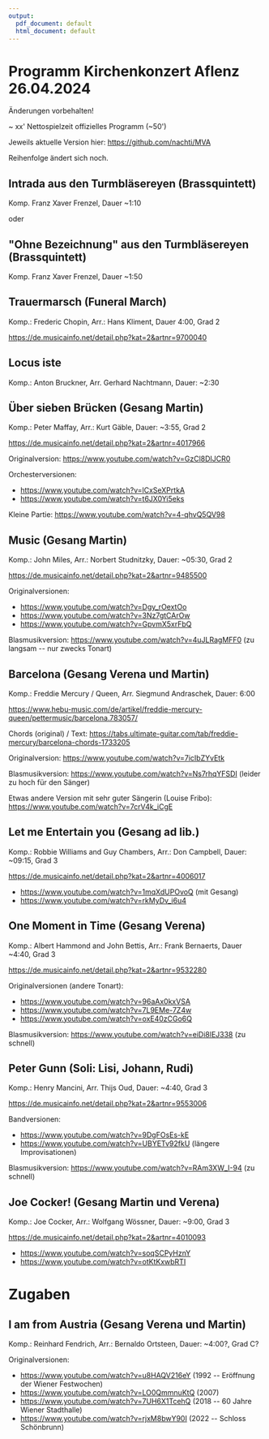 ```yaml
---
output:
  pdf_document: default
  html_document: default
---
```

# Programm Kirchenkonzert Aflenz 26.04.2024

Änderungen vorbehalten!

~ xx' Nettospielzeit offizielles Programm (~50')

Jeweils aktuelle Version hier:
https://github.com/nachti/MVA

Reihenfolge ändert sich noch.

## Intrada aus den Turmbläsereyen (Brassquintett)
Komp. Franz Xaver Frenzel, Dauer ~1:10

oder

## "Ohne Bezeichnung" aus den Turmbläsereyen (Brassquintett)
Komp. Franz Xaver Frenzel, Dauer ~1:50


## Trauermarsch (Funeral March)
Komp.: Frederic Chopin, Arr.: Hans Kliment, Dauer 4:00, Grad 2

https://de.musicainfo.net/detail.php?kat=2&artnr=9700040


## Locus iste
Komp.: Anton Bruckner, Arr. Gerhard Nachtmann, Dauer: ~2:30


## Über sieben Brücken (Gesang Martin)
Komp.: Peter Maffay, Arr.: Kurt Gäble, Dauer: ~3:55, Grad 2

https://de.musicainfo.net/detail.php?kat=2&artnr=4017966

Originalversion: https://www.youtube.com/watch?v=GzCl8DIJCR0

Orchesterversionen:

+ https://www.youtube.com/watch?v=lCxSeXPrtkA
+ https://www.youtube.com/watch?v=t6JX0Yi5eks

Kleine Partie: https://www.youtube.com/watch?v=4-qhvQ5QV98


## Music (Gesang Martin)
Komp.: John Miles, Arr.: Norbert Studnitzky, Dauer: ~05:30, Grad 2

https://de.musicainfo.net/detail.php?kat=2&artnr=9485500

Originalversionen:

+ https://www.youtube.com/watch?v=Dgy_rOextOo
+ https://www.youtube.com/watch?v=3Nz7gtCArOw
+ https://www.youtube.com/watch?v=GpvmX5xrFbQ

Blasmusikversion: https://www.youtube.com/watch?v=4uJLRagMFF0 (zu langsam -- nur zwecks Tonart)


## Barcelona (Gesang Verena und Martin)
Komp.: Freddie Mercury / Queen, Arr. Siegmund Andraschek, Dauer: 6:00

https://www.hebu-music.com/de/artikel/freddie-mercury-queen/pettermusic/barcelona.783057/

Chords (original) / Text: https://tabs.ultimate-guitar.com/tab/freddie-mercury/barcelona-chords-1733205

Originalversion: https://www.youtube.com/watch?v=7icIbZYvEtk

Blasmusikversion: https://www.youtube.com/watch?v=Ns7rhqYFSDI (leider zu hoch für den Sänger)

Etwas andere Version mit sehr guter Sängerin (Louise Fribo):
https://www.youtube.com/watch?v=7crV4k_iCgE


## Let me Entertain you (Gesang ad lib.)
Komp.: Robbie Williams and Guy Chambers, Arr.: Don Campbell, Dauer: ~09:15, Grad 3

https://de.musicainfo.net/detail.php?kat=2&artnr=4006017

+ https://www.youtube.com/watch?v=1mqXdUPOvoQ (mit Gesang)
+ https://www.youtube.com/watch?v=rkMyDv_i6u4


## One Moment in Time (Gesang Verena)
Komp.: Albert Hammond and John Bettis, Arr.: Frank Bernaerts, Dauer ~4:40, Grad 3

https://de.musicainfo.net/detail.php?kat=2&artnr=9532280

Originalversionen (andere Tonart):

+ https://www.youtube.com/watch?v=96aAx0kxVSA
+ https://www.youtube.com/watch?v=7L9EMe-7Z4w
+ https://www.youtube.com/watch?v=oxE40zCGo6Q

Blasmusikversion: https://www.youtube.com/watch?v=eiDi8lEJ338 (zu schnell)


## Peter Gunn (Soli: Lisi, Johann, Rudi)
Komp.: Henry Mancini, Arr. Thijs Oud, Dauer: ~4:40, Grad 3

https://de.musicainfo.net/detail.php?kat=2&artnr=9553006

Bandversionen:

+ https://www.youtube.com/watch?v=9DgFOsEs-kE
+ https://www.youtube.com/watch?v=UBYETv92fkU (längere Improvisationen)

Blasmusikversion: https://www.youtube.com/watch?v=RAm3XW_I-94 (zu schnell)


## Joe Cocker! (Gesang Martin und Verena)
Komp.: Joe Cocker,  Arr.: Wolfgang Wössner, Dauer: ~9:00, Grad 3

https://de.musicainfo.net/detail.php?kat=2&artnr=4010093

+ https://www.youtube.com/watch?v=soqSCPyHznY
+ https://www.youtube.com/watch?v=otKtKxwbRTI


# Zugaben

## I am from Austria (Gesang Verena und Martin)
Komp.: Reinhard Fendrich, Arr.: Bernaldo Ortsteen, Dauer: ~4:00?, Grad C?

Originalversionen:

+ https://www.youtube.com/watch?v=u8HAQV216eY (1992 -- Eröffnung der Wiener Festwochen)
+ https://www.youtube.com/watch?v=LO0QmmnuKtQ (2007)
+ https://www.youtube.com/watch?v=7UH6X1TcehQ (2018 -- 60 Jahre Wiener Stadthalle)
+ https://www.youtube.com/watch?v=rjxM8bwY90I (2022 -- Schloss Schönbrunn)

